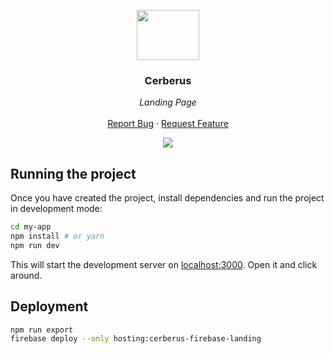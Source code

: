 <p align="center">
  <img src="https://i.imgur.com/dDgUIDW.png" width="100" height="80">
  <h3 align="center">Cerberus</h3>

  <p align="center">
        <em>Landing Page</em>
    <br /><br />
    <a href="https://github.com/CerberusData/landing/issues">Report Bug</a>
    ·
    <a href="https://github.com/CerberusData/landing/issues">Request Feature</a>
  </p>
</p>

<p align="center">
  <img src="https://i.imgur.com/K3TuPVS.png">
</p>


## Running the project

Once you have created the project, install dependencies and run the project in development mode:

```bash
cd my-app
npm install # or yarn
npm run dev
```

This will start the development server on [localhost:3000](http://localhost:3000). Open it and click around.

## Deployment
  ```bash
  npm run export
  firebase deploy --only hosting:cerberus-firebase-landing
  ```
